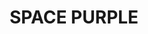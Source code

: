---
title: "SPACE PURPLE"
price: "TBA"
desc: "Bez opisa"
img_path: "/assets/img/A.MIG-3526.jpg"
brand: AMMO
available: true
special_offer: false
soon: false
cat: "AMMO-OILBRUSHERS"
subcat: ""
subsubcat: ""
---